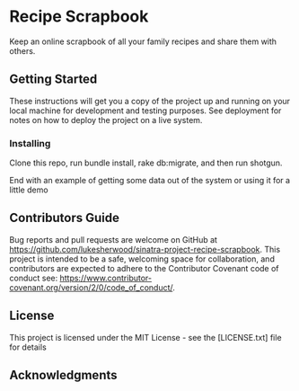 # Recipe Scrapbook

Keep an online scrapbook of all your family recipes and share them with others.

## Getting Started

These instructions will get you a copy of the project up and running on your local machine for development and testing purposes. See deployment for notes on how to deploy the project on a live system.


### Installing

Clone this repo, 
run bundle install, 
rake db:migrate, 
and then run shotgun.

End with an example of getting some data out of the system or using it for a little demo

## Contributors Guide

Bug reports and pull requests are welcome on GitHub at https://github.com/lukesherwood/sinatra-project-recipe-scrapbook. This project is intended to be a safe, welcoming space for collaboration, and contributors are expected to adhere to the Contributor Covenant code of conduct see: https://www.contributor-covenant.org/version/2/0/code_of_conduct/.

## License

This project is licensed under the MIT License - see the [LICENSE.txt] file for details

## Acknowledgments



